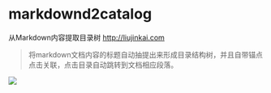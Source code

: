 # markdownd2catalog
从Markdown内容提取目录树 http://liujinkai.com

> 将markdown文档内容的标题自动抽提出来形成目录结构树，并且自带锚点点击关联，点击目录自动跳转到文档相应段落。

![](http://qiniu.gafata.com/2018-10-12-WX20181012-121800%402x.png?imageView2/2/w/600)
